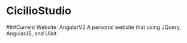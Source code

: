 # CicilioStudio


###Current Website: AngularV2
A personal website that using JQuery, AngularJS, and UIkit.
